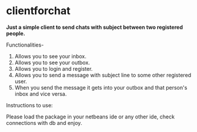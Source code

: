# clientforchat

**Just a simple client to send chats with subject between two registered people.**

Functionalities-
1. Allows you to see your inbox.
2. Allows you to see your outbox.
3. Allows you to login and register.
4. Allows you to send a message with subject line to some other registered user.
5. When you send the message it gets into your outbox and that person's inbox and vice versa.


Instructions to use:

Please load the package in your netbeans ide or any other ide, check connections with db and enjoy.

